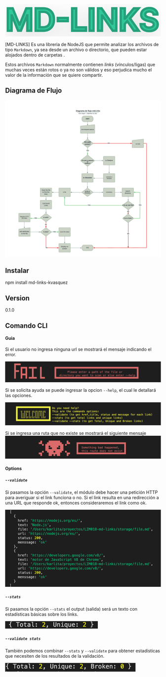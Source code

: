 
![logo-mdLinks](https://github.com/karlavasquez8/md-links/blob/main/img-readme/logo-mdLinks.png?raw=true)

[MD-LINKS] Es una libreria de NodeJS que permite analizar los archivos de tipo 
`Markdown`, ya sea desde un archivo o directorio, que pueden estar alojados dentro
 de carpetas .

Estos archivos `Markdown` normalmente contienen _links_ (vínculos/ligas) que
muchas veces están rotos o ya no son válidos y eso perjudica mucho el valor de
la información que se quiere compartir.

## Diagrama de Flujo

![Diagrama de flujo](https://github.com/karlavasquez8/md-links/blob/main/img-readme/diagrama-de-flujo.png?raw=true)

## Instalar

npm install md-links-kvasquez

## Version
0.1.0

## Comando CLI
#### Guia 
Si el usuario no ingresa ninguna url se mostrará el mensaje indicando el error.

![message fail](https://github.com/karlavasquez8/md-links/blob/main/img-readme/fail.png?raw=true)

Si se solicita ayuda se puede ingresar la opcion `--help`, el cual le detallará las opciones.

![message help](https://github.com/karlavasquez8/md-links/blob/main/img-readme/help.png?raw=true)

Si se ingresa una ruta que no existe se mostrará el siguiente mensaje
![message not exist](https://github.com/karlavasquez8/md-links/blob/main/img-readme/route-no-exist.png?raw=true)


#### Options

##### `--validate`

Si pasamos la opción `--validate`, el módulo debe hacer una petición HTTP para
averiguar si el link funciona o no. Si el link resulta en una redirección a una
URL que responde ok, entonces consideraremos el link como ok.

![validate true](https://github.com/karlavasquez8/md-links/blob/main/img-readme/validate-true.png?raw=true)

##### `--stats`

Si pasamos la opción `--stats` el output (salida) será un texto con estadísticas
básicas sobre los links.

![stats default](https://github.com/karlavasquez8/md-links/blob/main/img-readme/stats-false.png?raw=true)

##### `--validate stats`

También podemos combinar `--stats` y `--validate` para obtener estadísticas que
necesiten de los resultados de la validación.

![stats true](https://github.com/karlavasquez8/md-links/blob/main/img-readme/stats-true.png?raw=true)

